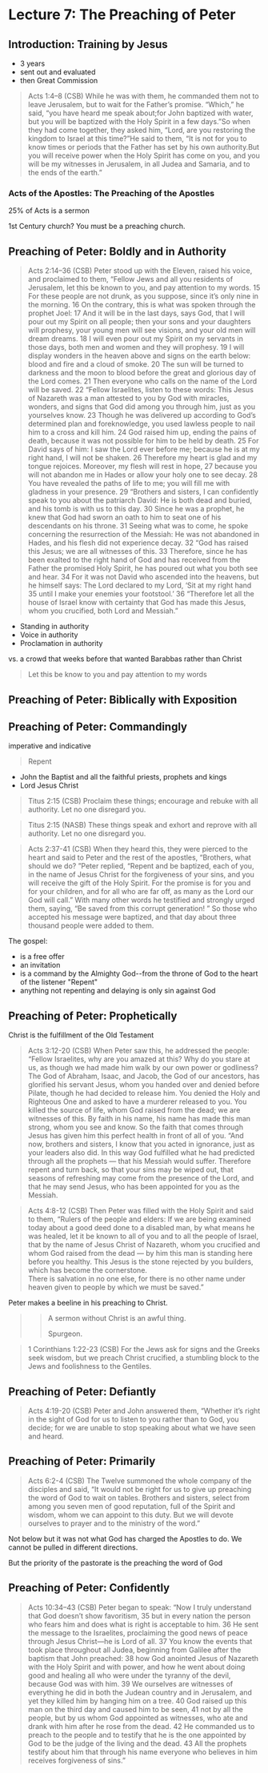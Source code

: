 # Lecture 7: The Preaching of Peter

## Introduction: Training by Jesus

- 3 years
- sent out and evaluated
- then Great Commission

>Acts 1:4–8 (CSB)  While he was with them, he commanded them not to leave Jerusalem, but to wait for the Father’s promise. “Which,” he said, “you have heard me speak about;for John baptized with water, but you will be baptized with the Holy Spirit in a few days.”So when they had come together, they asked him, “Lord, are you restoring the kingdom to Israel at this time?”He said to them, “It is not for you to know times or periods that the Father has set by his own authority.But you will receive power when the Holy Spirit has come on you, and you will be my witnesses in Jerusalem, in all Judea and Samaria, and to the ends of the earth.”

### Acts of the Apostles: The Preaching of the Apostles

25% of Acts is a sermon

1st Century church? You must be a preaching church.

## Preaching of Peter: Boldly and in Authority

>Acts 2:14–36 (CSB)  Peter stood up with the Eleven, raised his voice, and proclaimed to them, “Fellow Jews and all you residents of Jerusalem, let this be known to you, and pay attention to my words. 15 For these people are not drunk, as you suppose, since it’s only nine in the morning. 16 On the contrary, this is what was spoken through the prophet Joel: 17 And it will be in the last days, says God, that I will pour out my Spirit on all people; then your sons and your daughters will prophesy, your young men will see visions, and your old men will dream dreams. 18 I will even pour out my Spirit on my servants in those days, both men and women and they will prophesy. 19 I will display wonders in the heaven above and signs on the earth below: blood and fire and a cloud of smoke. 20 The sun will be turned to darkness and the moon to blood before the great and glorious day of the Lord comes. 21 Then everyone who calls on the name of the Lord will be saved. 22 “Fellow Israelites, listen to these words: This Jesus of Nazareth was a man attested to you by God with miracles, wonders, and signs that God did among you through him, just as you yourselves know. 23 Though he was delivered up according to God’s determined plan and foreknowledge, you used lawless people to nail him to a cross and kill him. 24 God raised him up, ending the pains of death, because it was not possible for him to be held by death. 25 For David says of him: I saw the Lord ever before me; because he is at my right hand, I will not be shaken. 26 Therefore my heart is glad and my tongue rejoices. Moreover, my flesh will rest in hope, 27 because you will not abandon me in Hades or allow your holy one to see decay. 28 You have revealed the paths of life to me; you will fill me with gladness in your presence. 29 “Brothers and sisters, I can confidently speak to you about the patriarch David: He is both dead and buried, and his tomb is with us to this day. 30 Since he was a prophet, he knew that God had sworn an oath to him to seat one of his descendants on his throne. 31 Seeing what was to come, he spoke concerning the resurrection of the Messiah: He was not abandoned in Hades, and his flesh did not experience decay. 32 “God has raised this Jesus; we are all witnesses of this. 33 Therefore, since he has been exalted to the right hand of God and has received from the Father the promised Holy Spirit, he has poured out what you both see and hear. 34 For it was not David who ascended into the heavens, but he himself says: The Lord declared to my Lord, ‘Sit at my right hand 35 until I make your enemies your footstool.’ 36 “Therefore let all the house of Israel know with certainty that God has made this Jesus, whom you crucified, both Lord and Messiah.”

- Standing in authority
- Voice in authority
- Proclamation in authority

vs. a crowd that weeks before that wanted Barabbas rather than Christ

> Let this be know to you and pay attention to my words

## Preaching of Peter: Biblically with Exposition

## Preaching of Peter: Commandingly

imperative and indicative

> Repent

 - John the Baptist and all the faithful priests, prophets and kings
 - Lord Jesus Christ

> Titus 2:15 (CSB) Proclaim these things; encourage and rebuke with all authority. Let no one disregard you.

>Titus 2:15 (NASB) These things speak and exhort and reprove with all authority. Let no one disregard you.

>Acts 2:37-41 (CSB) When they heard this, they were pierced to the heart and said to Peter and the rest of the apostles, “Brothers, what should we do? ”Peter replied, “Repent and be baptized, each of you, in the name of Jesus Christ for the forgiveness of your sins, and you will receive the gift of the Holy Spirit. For the promise is for you and for your children, and for all who are far off, as many as the Lord our God will call.” With many other words he testified and strongly urged them, saying, “Be saved from this corrupt generation! ” So those who accepted his message were baptized, and that day about three thousand people were added to them.

The gospel:
- is a free offer
- an invitation
- is a command by the Almighty God--from the throne of God to the heart of the listener "Repent"
- anything not repenting and delaying is only sin against God

## Preaching of Peter: Prophetically 

Christ is the fulfillment of the Old Testament

>Acts 3:12-20 (CSB) When Peter saw this, he addressed the people: “Fellow Israelites, why are you amazed at this? Why do you stare at us, as though we had made him walk by our own power or godliness? The God of Abraham, Isaac, and Jacob, the God of our ancestors, has glorified his servant Jesus, whom you handed over and denied before Pilate, though he had decided to release him. You denied the Holy and Righteous One and asked to have a murderer released to you. You killed the source of life, whom God raised from the dead; we are witnesses of this. By faith in his name, his name has made this man strong, whom you see and know. So the faith that comes through Jesus has given him this perfect health in front of all of you. “And now, brothers and sisters, I know that you acted in ignorance, just as your leaders also did. In this way God fulfilled what he had predicted through all the prophets — that his Messiah would suffer. Therefore repent and turn back, so that your sins may be wiped out, that seasons of refreshing may come from the presence of the Lord, and that he may send Jesus, who has been appointed for you as the Messiah.

>Acts 4:8-12 (CSB) Then Peter was filled with the Holy Spirit and said to them, “Rulers of the people and elders: If we are being examined today about a good deed done to a disabled man, by what means he was healed, let it be known to all of you and to all the people of Israel, that by the name of Jesus Christ of Nazareth, whom you crucified and whom God raised from the dead — by him this man is standing here before you healthy. This Jesus is
>the stone rejected by you builders,  
>which has become the cornerstone.  
>There is salvation in no one else, for there is no other name under heaven given to people by which we must be saved.”

Peter makes a beeline in his preaching to Christ.

>>A sermon without Christ is an awful thing.
>>
>>Spurgeon.

>1 Corinthians 1:22-23 (CSB) For the Jews ask for signs and the Greeks seek wisdom, but we preach Christ crucified, a stumbling block to the Jews and foolishness to the Gentiles.

## Preaching of Peter: Defiantly

>Acts 4:19-20 (CSB) Peter and John answered them, “Whether it’s right in the sight of God for us to listen to you rather than to God, you decide; for we are unable to stop speaking about what we have seen and heard.

## Preaching of Peter: Primarily

>Acts 6:2-4 (CSB) The Twelve summoned the whole company of the disciples and said, “It would not be right for us to give up preaching the word of God to wait on tables. Brothers and sisters, select from among you seven men of good reputation, full of the Spirit and wisdom, whom we can appoint to this duty. But we will devote ourselves to prayer and to the ministry of the word.”

Not below but it was not what God has charged the Apostles to do. We cannot be pulled in different directions.

But the priority of the pastorate is the preaching the word of God

## Preaching of Peter: Confidently

>Acts 10:34–43 (CSB)  Peter began to speak: “Now I truly understand that God doesn’t show favoritism, 35 but in every nation the person who fears him and does what is right is acceptable to him. 36 He sent the message to the Israelites, proclaiming the good news of peace through Jesus Christ—he is Lord of all. 37 You know the events that took place throughout all Judea, beginning from Galilee after the baptism that John preached: 38 how God anointed Jesus of Nazareth with the Holy Spirit and with power, and how he went about doing good and healing all who were under the tyranny of the devil, because God was with him. 39 We ourselves are witnesses of everything he did in both the Judean country and in Jerusalem, and yet they killed him by hanging him on a tree. 40 God raised up this man on the third day and caused him to be seen, 41 not by all the people, but by us whom God appointed as witnesses, who ate and drank with him after he rose from the dead. 42 He commanded us to preach to the people and to testify that he is the one appointed by God to be the judge of the living and the dead. 43 All the prophets testify about him that through his name everyone who believes in him receives forgiveness of sins.”
